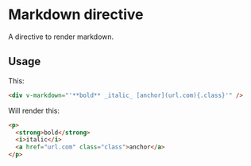 # Markdown directive

A directive to render markdown.

## Usage
This:
```html
<div v-markdown="'**bold** _italic_ [anchor](url.com){.class}'" />
```
Will render this:
```html
<p>
  <strong>bold</strong>
  <i>italic</i>
  <a href="url.com" class="class">anchor</a>
</p>
```
